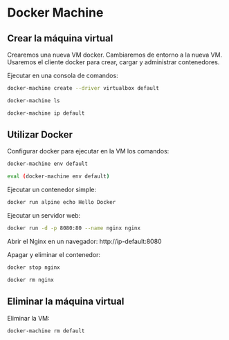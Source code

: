 # Docker Machine

## Crear la máquina virtual

Crearemos una nueva VM docker.
Cambiaremos de entorno a la nueva VM.
Usaremos el cliente docker para crear, cargar y administrar contenedores.

Ejecutar en una consola de comandos:

```bash
docker-machine create --driver virtualbox default

docker-machine ls

docker-machine ip default
```

## Utilizar Docker

Configurar docker para ejecutar en la VM los comandos:

```bash
docker-machine env default

eval (docker-machine env default)
```

Ejecutar un contenedor simple:

```bash
docker run alpine echo Hello Docker
```

Ejecutar un servidor web:

```bash
docker run -d -p 8080:80 --name nginx nginx
```

Abrir el Nginx en un navegador: http://ip-default:8080

Apagar y eliminar el contenedor:

```bash
docker stop nginx

docker rm nginx
```

## Eliminar la máquina virtual

Eliminar la VM:

```bash
docker-machine rm default
```
